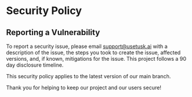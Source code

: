 # Security Policy

## Reporting a Vulnerability

To report a security issue, please email [support@usetusk.ai](support@usetusk.ai) with a description of the issue, the steps you took to create the issue, affected versions, and, if known, mitigations for the issue. This project follows a 90 day disclosure timeline.

This security policy applies to the latest version of our main branch.

Thank you for helping to keep our project and our users secure!
